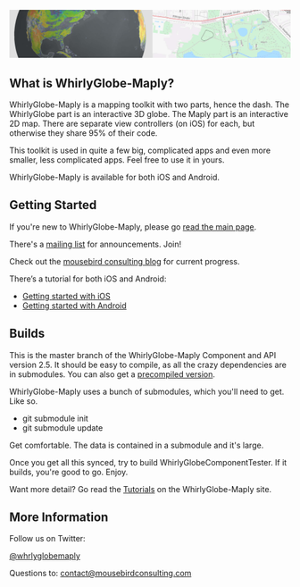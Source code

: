 ![WhirlyGlobe-Maply](/images/banner.jpg)

What is WhirlyGlobe-Maply?
---

WhirlyGlobe-Maply is a mapping toolkit with two parts, hence the dash.  The WhirlyGlobe part is an interactive 3D globe.    The Maply part is an interactive 2D map.  There are separate view controllers (on iOS) for each, but otherwise they share 95% of their code.

This toolkit is used in quite a few big, complicated apps and even more smaller, less complicated apps.  Feel free to use it in yours.

WhirlyGlobe-Maply is available for both iOS and Android.

Getting Started
---

If you're new to WhirlyGlobe-Maply, please go [read the main page](http://mousebird.github.com/WhirlyGlobe/).

There's a [mailing list](http://eepurl.com/D30CD) for announcements.  Join!

Check out the [mousebird consulting blog](http://mousebirdconsulting.blogspot.com) for current progress.

There’s a tutorial for both iOS and Android:

- [Getting started with iOS](http://mousebird.github.io/WhirlyGlobe/tutorial/building_from_source.html) 
- [Getting started with Android](http://mousebird.github.io/WhirlyGlobe/tutorial/building_from_source.html) 

Builds
---

This is the master branch of the WhirlyGlobe-Maply Component and API version 2.5.  It should be easy to compile, as all the crazy dependencies are in submodules.  You can also get a [precompiled version](http://mousebird.github.io/WhirlyGlobe/builds/builds.html).

WhirlyGlobe-Maply uses a bunch of submodules, which you'll need to get.  Like so.

- git submodule init
- git submodule update

Get comfortable.  The data is contained in a submodule and it's large.

Once you get all this synced, try to build WhirlyGlobeComponentTester.  If it builds, you're good to go.  Enjoy.

Want more detail?  Go read the [Tutorials](http://mousebird.github.io/WhirlyGlobe/tutorial/) on the WhirlyGlobe-Maply site.

More Information
---

Follow us on Twitter:

[@whrlyglobemaply](https://twitter.com/whrlyglobemaply)

Questions to:  contact@mousebirdconsulting.com
